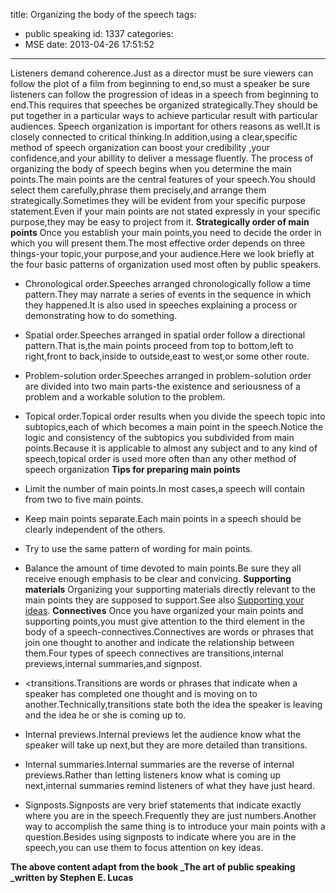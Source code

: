 title: Organizing the body of the speech
tags:
  - public speaking
id: 1337
categories:
  - MSE
date: 2013-04-26 17:51:52
---

Listeners demand coherence.Just as a director must be sure viewers can follow the plot of a film from beginning to end,so must a speaker be sure listeners can follow the progression of ideas in a speech from beginning to end.This requires that speeches be organized strategically.They should be put together in a particular ways to achieve particular result with particular audiences.
Speech organization is important for others reasons as well.It is closely connected to critical thinking.In addition,using a clear,specific method of speech organization can boost your credibility ,your confidence,and your abillity to deliver a message fluently.
The process of organizing the body of speech begins when you determine the main points.The main points are the central features of your speech.You should select them carefully,phrase them precisely,and arrange them strategically.Sometimes they will be evident from your specific purpose statement.Even if your main points are not stated expressly in your specific purpose,they may be easy to project from it.
**Strategically order of main points**
Once you establish your main points,you need to decide the order in which you will present them.The most effective order depends on three things-your topic,your purpose,and your audience.Here we look briefly at the four basic patterns of organization used most often by public speakers.

*   Chronological order.Speeches arranged chronologically follow a time pattern.They may narrate a series of events in the sequence in which they happened.It is also used in speeches explaining a process or demonstrating how to do something.
*   Spatial order.Speeches arranged in spatial order follow a directional pattern.That is,the main points proceed from top to bottom,left to right,front to back,inside to outside,east to west,or some other route.
*   Problem-solution order.Speeches arranged in problem-solution order are divided into two main parts-the existence and seriousness of a problem and a workable solution to the problem.
*   Topical order.Topical order results when you divide the speech topic into subtopics,each of which becomes a main point in the speech.Notice the logic and consistency of the subtopics you subdivided from main points.Because it is applicable to almost any subject and to any kind of speech,topical order is used more often than any other method of speech organization
**Tips for preparing main points**

*   Limit the number of main points.In most cases,a speech will contain from two to five main points.
*   Keep main points separate.Each main points in a speech should be clearly independent of the others.
*   Try to use the same pattern of wording for main points.
*   Balance the amount of time devoted to main points.Be sure they all receive enough emphasis to be clear and convicing.
**Supporting materials**
Organizing your supporting materials directly relevant to the main points they are supposed to support.See also [Supporting your ideas](http://www.zhangmin.name/blog/2013/04/supporting-your-ideas/).
**Connectives**
Once you have organized your main points and supporting points,you must give attention to the third element in the body of a speech-connectives.Connectives are words or phrases that join one thought to another and indicate the relationship between them.Four types of speech connectives are transitions,internal previews,internal summaries,and signpost.

*   <transitions.Transitions are words or phrases that indicate when a speaker has completed one thought and is moving on to another.Technically,transitions state both the idea the speaker is leaving and the idea he or she is coming up to.
*   Internal previews.Internal previews let the audience know what the speaker will take up next,but they are more detailed than transitions.
*   Internal summaries.Internal summaries are the reverse of internal previews.Rather than letting listeners know what is coming up next,internal summaries remind listeners of what they have just heard.
*   Signposts.Signposts are very brief statements that indicate exactly where you are in the speech.Frequently they are just numbers.Another way to accomplish the same thing is to introduce your main points with a question.Besides using signposts to indicate where you are in the speech,you can use them to focus attention on key ideas.

**The above content adapt from the book _The art of public speaking _written by Stephen E. Lucas**